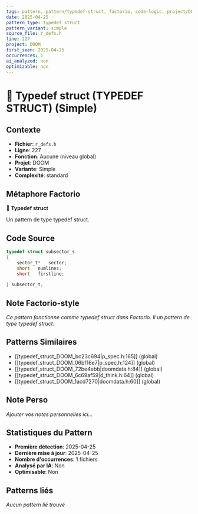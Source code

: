 ```yaml
---
tags: pattern, pattern/typedef-struct, factorio, code-logic, project/DOOM, pattern/variant/simple
date: 2025-04-25
pattern_type: typedef struct
pattern_variant: simple
source_file: r_defs.h
line: 227
project: DOOM
first_seen: 2025-04-25
occurrences: 1
ai_analyzed: non
optimizable: non
---
```


# 🔧 Typedef struct (TYPEDEF STRUCT) (Simple)

## Contexte
- **Fichier**: `r_defs.h`
- **Ligne**: 227
- **Fonction**: Aucune (niveau global)
- **Projet**: DOOM
- **Variante**: Simple
- **Complexité**: standard

## Métaphore Factorio
🔧 **Typedef struct**

Un pattern de type typedef struct.

## Code Source
```c
typedef struct subsector_s
{
    sector_t*	sector;
    short	numlines;
    short	firstline;
    
} subsector_t;
```

## Note Factorio-style
*Ce pattern fonctionne comme typedef struct dans Factorio. Il un pattern de type typedef struct.*

## Patterns Similaires
- [[typedef_struct_DOOM_bc23c694|p_spec.h:165]] (global)
- [[typedef_struct_DOOM_06bf16e7|p_spec.h:124]] (global)
- [[typedef_struct_DOOM_72be4ebb|doomdata.h:84]] (global)
- [[typedef_struct_DOOM_6c69af59|d_think.h:64]] (global)
- [[typedef_struct_DOOM_1acd7270|doomdata.h:60]] (global)

## Note Perso
*Ajouter vos notes personnelles ici...*

## Statistiques du Pattern
- **Première détection**: 2025-04-25
- **Dernière mise à jour**: 2025-04-25
- **Nombre d'occurrences**: 1 fichiers
- **Analysé par IA**: Non
- **Optimisable**: Non

## Patterns liés
*Aucun pattern lié trouvé*
